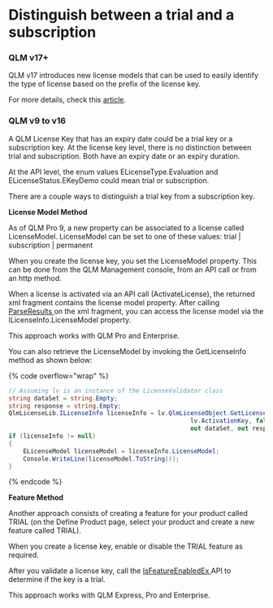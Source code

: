# Distinguish between a trial and a subscription

### QLM v17+

QLM v17 introduces new license models that can be used to easily identify the type of license based on the prefix of the license key.

For more details, check this [article](../fundamental-concepts/qlm-license-models.md).

### QLM v9 to v16

A QLM License Key that has an expiry date could be a trial key or a subscription key. At the license key level, there is no distinction between trial and subscription. Both have an expiry date or an expiry duration.&#x20;

At the API level, the enum values ELicenseType.Evaluation and  ELicenseStatus.EKeyDemo could mean trial or subscription.

There are a couple ways to distinguish a trial key from a subscription key.

**License Model Method**

As of QLM Pro 9, a new property can be associated to a license called LicenseModel. LicenseModel can be set to one of these values: trial | subscription | permanent

When you create the license key, you set the LicenseModel property. This can be done from the QLM Management console, from an API call or from an http method.

When a license is activated via an API call (ActivateLicense), the returned xml fragment contains the license model property. After calling [ParseResults ](../api-reference/iqlmcustomerinfo/methods/parseresults.md)on the xml fragment, you can access the license model via the ILicenseInfo.LicenseModel property.

This approach works with QLM Pro and Enterprise.

You can also retrieve the LicenseModel by invoking the GetLicenseInfo method as shown below:

{% code overflow="wrap" %}
```csharp
// Assuming lv is an instance of the LicenseValidator class
string dataSet = string.Empty;
string response = string.Empty;
QlmLicenseLib.ILicenseInfo licenseInfo = lv.QlmLicenseObject.GetLicenseInfo(string.Empty, 
                                                  lv.ActivationKey, false, 
                                                  out dataSet, out response);
if (licenseInfo != null)
{
    ELicenseModel licenseModel = licenseInfo.LicenseModel;
    Console.WriteLine(licenseModel.ToString());
}
```
{% endcode %}

**Feature Method**

Another approach consists of creating a feature for your product called TRIAL (on the Define Product page, select your product and create a new feature called TRIAL).

When you create a license key, enable or disable the TRIAL feature as required.

After you validate a license key, call the [IsFeatureEnabledEx ](../api-reference/.net-api/qlmlicense/client-side-methods/isfeatureenabledex-1.md)API to determine if the key is a trial.&#x20;

This approach works with QLM Express, Pro and Enterprise.
